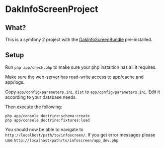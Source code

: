 
DakInfoScreenProject
====================

What?
-----

This is a symfony 2 project with the [DakInfoScreenBundle][dakInfoScreenBundle] pre-installed.

Setup
-----

Run `php app/check.php` to make sure your php instaltion has all it requires.

Make sure the web-server has read-write access to app/cache and app/logs.

Copy `app/config/parameters.ini.dist` to `app/config/parameters.ini`. Edit it according to your database needs.

Then execute the following:

    php app/console doctrine:schema:create
	php app/console doctrine:fixtures:load

You should now be able to navigate to `http://localhost/path/to/infoscreen/`.
If you get error messages please use `http://localhost/path/to/infoscreen/app_dev.php`.

[dakInfoScreenBundle]: https://github.com/eoma/DakInfoScreenBundle
